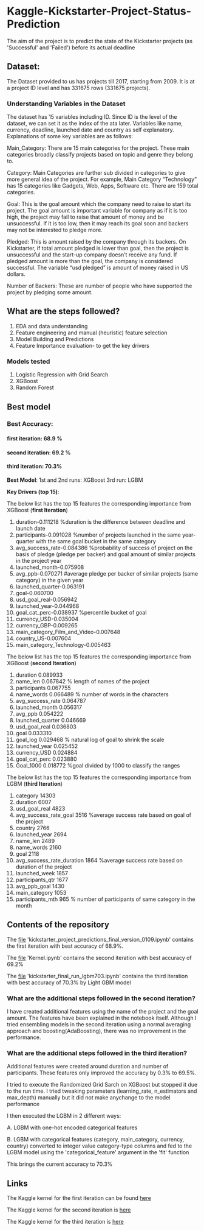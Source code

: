# Kaggle-Kickstarter-Project-Status-Prediction

The aim of the project is to predict the state of the Kickstarter projects (as 'Successful' and 'Failed') before its actual deadline

## Dataset:
The Dataset provided to us has projects till 2017, starting from 2009.
It is at a project ID level and has 331675 rows (331675 projects).

### Understanding Variables in the Dataset

The dataset has 15 variables including ID. Since ID is the level of the dataset, we can set it as the index of the ata later. Variables like name, currency, deadline, launched date and country as self explanatory. Explanations of some key variables are as follows:

Main_Category: There are 15 main categories for the project. These main categories broadly classify projects based on topic and genre they belong to.

Category: Main Categories are further sub divided in categories to give more general idea of the project. For example, Main Category “Technology” has 15 categories like Gadgets, Web, Apps, Software etc. There are 159 total categories.

Goal: This is the goal amount which the company need to raise to start its project. The goal amount is important variable for company as if it is too high, the project may fail to raise that amount of money and be unsuccessful. If it is too low, then it may reach its goal soon and backers may not be interested to pledge more.

Pledged: This is amount raised by the company through its backers. On Kickstarter, if total amount pledged is lower than goal, then the project is unsuccessful and the start-up company doesn’t receive any fund. If pledged amount is more than the goal, the company is considered successful. The variable “usd pledged” is amount of money raised in US dollars.

Number of Backers: These are number of people who have supported the project by pledging some amount.

## What are the steps followed?
1. EDA and data understanding
2. Feature engineering and manual (heuristic) feature selection
3. Model Building and Predictions
4. Feature Importance evaluation- to get the key drivers

### Models tested
1. Logistic Regression with Grid Search
2. XGBoost
3. Random Forest

## Best model 
### **Best Accuracy**: 
#### first iteration: 68.9 %
#### second iteration: 69.2 %
#### third iteration: 70.3%

**Best Model**: 1st and 2nd runs: XGBoost
3rd run: LGBM

**Key Drivers (top 15)**:

The below list has the top 15 features the corresponding importance from XGBoost (**first Iteration**)
1. duration-0.111218   %duration is the difference between deadline and launch date
2. participants-0.091028 %number of projects launched in the same year-quarter with the same goal bucket in the same category
3. avg_success_rate-0.084386 %probability of success of project on the basis of pledge (pledge per backer) and goal amount of similar projects in the project year
4. launched_month-0.075908
5. avg_ppb-0.070271 #average pledge per backer of similar projects (same category) in the given year
6. launched_quarter-0.063191
7. goal-0.060700
8. usd_goal_real-0.056942
9. launched_year-0.044968
10. goal_cat_perc-0.038937 %percentile bucket of goal
11. currency_USD-0.035004
12. currency_GBP-0.009265
13. main_category_Film_and_Video-0.007648
14. country_US-0.007604
15. main_category_Technology-0.005463


The below list has the top 15 features the corresponding importance from XGBoost (**second Iteration**)
1. duration	0.089933
2. name_len	0.067842 % length of names of the project
3. participants	0.067755
4. name_words	0.066489 % number of words in the characters
5. avg_success_rate	0.064787
6. launched_month	0.056317
7. avg_ppb	0.054222
8. launched_quarter	0.046669
9. usd_goal_real	0.036803
10. goal	0.033310
11.	goal_log	0.029468 % natural log of goal to shrink the scale
12.	launched_year	0.025452
13.	currency_USD	0.024884
14.	goal_cat_perc	0.023880
15.	Goal_1000	0.018772 %goal divided by 1000 to classify the ranges


The below list has the top 15 features the corresponding importance from LGBM (**third Iteration**)
1.  category	14303
2.	duration	6007
3.	usd_goal_real	4823
4.	avg_success_rate_goal	3516 %average success rate based on goal of the project
4.	country	2766
6.	launched_year	2694
7.  name_len	2489
8.	name_words	2160
9.	goal	2118
10.	avg_success_rate_duration	1864 %average success rate based on duration of the project
11.	launched_week	1857
12.	participants_qtr	1677
13.	avg_ppb_goal	1430
14.	main_category	1053
15.	participants_mth	965 % number of participants of same category in the month

## Contents of the repository
The [file](https://github.com/srishtis/Kaggle-Kickstarter-Project-Status-Prediction/blob/master/kickstarter_project_predictions_%20final_version_0109.ipynb) 'kickstarter_project_predictions_final_version_0109.ipynb' contains the first iteration with best accuracy of 68.9%.

The [file](https://github.com/srishtis/Kaggle-Kickstarter-Project-Status-Prediction/blob/master/kernel.ipynb) 'Kernel.ipynb' contains the second iteration with best accuracy of 69.2%

The [file](https://github.com/srishtis/Kaggle-Kickstarter-Project-Status-Prediction/blob/master/kickstarter_final_run_lgbm703.ipynb) 'kickstarter_final_run_lgbm703.ipynb' contains the third iteration with best accuracy of 70.3% by Light GBM model

### What are the additional steps followed in the second iteration?
I have created additional features using the name of the project and the goal amount. The features have been explained in the notebook itself.
Although I tried ensembling models in the second iteration using a normal averaging approach and boosting(AdaBoosting), there was no improvement in the performance.

### What are the additional steps followed in the third iteration?
Additional features were created around duration and number of participants. These features only improved the accuracy by 0.3% to 69.5%.

I tried to execute the Randomized Grid Sarch on XGBoost but stopped it due to the run time. I tried tweaking parameters (learning_rate, n_estimators and max_depth) manually but it did not make anychange to the model performance

I then executed the LGBM in 2 different ways:

A. LGBM with one-hot encoded categorical features

B. LGBM with categorical features (category, main_category, currency, country) converted to integer value category-type columns and fed to the LGBM model using the 'categorical_feature' argument in the 'fit' function

This brings the current accuracy to 70.3%

## Links
The Kaggle kernel for the first iteration can be found [here](https://www.kaggle.com/srishti280992/data-preprocessing-feature-engg-prediction)

The Kaggle kernel for the second iteration is [here](https://www.kaggle.com/srishti280992/xgboost-classifier-69-2-feature-engg-eda)

The Kaggle kernel for the third iteration is [here](https://www.kaggle.com/srishti280992/kickstarter-project-classification-lgbm-70-3) 
